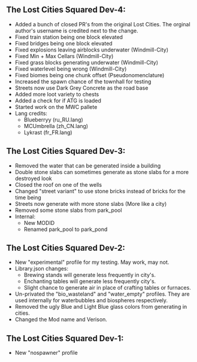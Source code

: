 ## The Lost Cities Squared Dev-4:
* Added a bunch of closed PR's from the original Lost Cities. The orginal author's username is credited next to the change.
* Fixed train station being one block elevated
* Fixed bridges being one block elevated
* Fixed explosions leaving airblocks underwater (Windmill-City)
* Fixed Min + Max Cellars (Windmill-City)
* Fixed grass blocks generating underwater (Windmill-City)
* Fixed waterlevel being wrong (Windmill-City) 
* Fixed biomes being one chunk offset (Pseudonomenclature)
* Increased the spawn chance of the townhall for testing
* Streets now use Dark Grey Concrete as the road base
* Added more loot variety to chests
* Added a check for if ATG is loaded
* Started work on the MWC pallete
* Lang credits:
  * Blueberryy (ru_RU.lang)
  * MCUmbrella (zh_CN.lang)
  * Lykrast (fr_FR.lang)

## The Lost Cities Squared Dev-3:
* Removed the water that can be generated inside a building
* Double stone slabs can sometimes generate as stone slabs for a more destroyed look
* Closed the roof on one of the wells
* Changed "street variant" to use stone bricks instead of bricks for the time being
* Streets now generate with more stone slabs (More like a city)
* Removed some stone slabs from park_pool
* Internal: 
  * New MODID
  * Renamed park_pool to park_pond 

## The Lost Cities Squared Dev-2:
* New "experimental" profile for my testing. May work, may not.  
* Library.json changes:
  * Brewing stands will generate less frequently in city's.
  * Enchanting tables will generate less frequently city's.
  * Slight chance to generate air in place of crafting tables or furnaces.
* Un-privated the "bio_wasteland" and "water_empty" profiles. They are used internally for waterbubbles and biospheres respectively.
* Removed the ugly Blue and Light Blue glass colors from generating in cities.
* Changed the Mod name and Verison. 

## The Lost Cities Squared Dev-1:
* New "nospawner" profile
